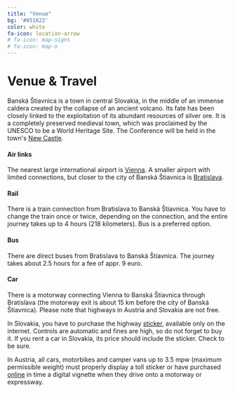 ```yaml
---
title: "Venue"
bg: '#051622'
color: white
fa-icon: location-arrow
# fa-icon: map-signs
# fa-icon: map-o
---
```


# Venue & Travel
Banská Štiavnica is a town in central Slovakia, in the middle of an immense caldera created by the collapse of an ancient volcano. Its fate has been closely linked to the exploitation of its abundant resources of silver ore. It is a completely preserved medieval town, which was proclaimed by the UNESCO to be a World Heritage Site. The Conference will be held in the town's [New Castle](https://www.muzeumbs.sk/en/new-castle).

#### Air links

The nearest large international airport is [Vienna](https://www.viennaairport.com/en/passengers). A smaller airport with limited connections, but closer to the city of Banská Štiavnica is [Bratislava](https://www.bts.aero/en/).

#### Rail

There is a train connection from Bratislava to Banská Štiavnica. You have to change the train once or twice, depending on the connection, and the entire journey takes up to 4 hours (218 kilometers). Bus is a preferred option.

#### Bus
  
There are direct buses from Bratislava to Banská Štiavnica. The journey takes about 2.5 hours for a fee of appr. 9 euro.

#### Car

There is a motorway connecting Vienna to Banská Štiavnica through Bratislava (the motorway exit is about 15 km before the city of Banská Štiavnica). Please note that highways in Austria and Slovakia are not free.

In Slovakia, you have to purchase the highway [sticker](https://sk-vignette.com/en/Index/), available only on the internet. Controls are automatic and fines are high, so do not forget to buy it. If you rent a car in Slovakia, its price should include the sticker. Check to be sure.

In Austria, all cars, motorbikes and camper vans up to 3.5 mpw (maximum permissible weight) must properly display a toll sticker or have purchased [online](https://www.asfinag.at/en/toll/vignette/) in time a digital vignette when they drive onto a motorway or expressway.
